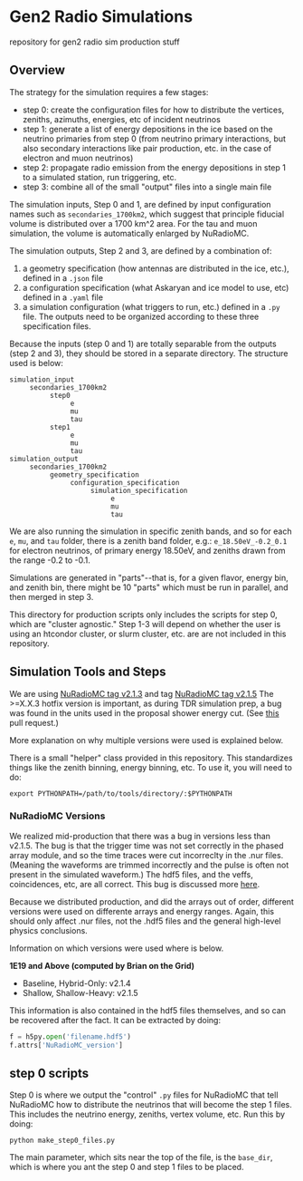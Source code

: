 # Gen2 Radio Simulations
repository for gen2 radio sim production stuff

## Overview

The strategy for the simulation requires a few stages:

- step 0: create the configuration files for how to distribute the vertices, zeniths, azimuths, energies, etc of incident neutrinos
- step 1: generate a list of energy depositions in the ice based on the neutrino primaries from step 0 (from neutrino primary interactions, but also secondary interactions like pair production, etc. in the case of electron and muon neutrinos)
- step 2: propagate radio emission from the energy depositions in step 1 to a simulated station, run triggering, etc.
- step 3: combine all of the small "output" files into a single main file

The simulation inputs, Step 0 and 1, are defined by input configuration names such as `secondaries_1700km2`, which suggest that principle fiducial volume is distributed over a 1700 km^2 area. For the tau and muon simulation, the volume is automatically enlarged by NuRadioMC.

The simulation outputs, Step 2 and 3, are defined by a combination of:
1. a geometry specification (how antennas are distributed in the ice, etc.), defined in a `.json` file
2. a configuration specification (what Askaryan and ice model to use, etc)  defined in a `.yaml` file
3. a simulation configuration (what triggers to run, etc.) defined in a `.py` file.
The outputs need to be organized according to these three specification files.

Because the inputs (step 0 and 1) are totally separable from the outputs (step 2 and 3), they should be stored in a separate directory. The structure used is below:

```
simulation_input
     secondaries_1700km2
          step0
               e
               mu
               tau
          step1
               e
               mu
               tau
simulation_output
     secondaries_1700km2
          geometry_specification
               configuration_specification
                    simulation_specification
                         e
                         mu
                         tau
```

We are also running the simulation in specific zenith bands, and so for each `e`, `mu`, and `tau` folder, there is a zenith band folder, e.g.: `e_18.50eV_-0.2_0.1` for electron neutrinos, of primary energy 18.50eV, and zeniths drawn from the range -0.2 to -0.1.

Simulations are generated in "parts"--that is, for a given flavor, energy bin, and zenith bin, there might be 10 "parts" which must be run in parallel, and then merged in step 3.

This directory for production scripts only includes the scripts for step 0, which are "cluster agnostic." Step 1-3 will depend on whether the user is using an htcondor cluster, or slurm cluster, etc. are are not included in this repository.

## Simulation Tools and Steps

We are using [NuRadioMC tag v2.1.3](https://github.com/nu-radio/NuRadioMC/releases/tag/v2.1.3) and tag [NuRadioMC tag v2.1.5](https://github.com/nu-radio/NuRadioMC/releases/tag/v2.1.5)
The >=X.X.3 hotfix version is important, as during TDR simulation prep, a bug was found in the units used in the proposal shower energy cut.
(See [this](https://github.com/nu-radio/NuRadioMC/pull/363) pull request.)

More explanation on why multiple versions were used is explained below.

There is a small "helper" class provided in this repository. This standardizes things like the zenith binning, energy binning, etc. To use it, you will need to do:

`export PYTHONPATH=/path/to/tools/directory/:$PYTHONPATH`

### NuRadioMC Versions
We realized mid-production that there was a bug in versions less than v2.1.5. 
The bug is that the trigger time was not set correctly in the phased array
module, and so the time traces were cut incorreclty in the .nur files.
(Meaning the waveforms are trimmed incorrectly and 
the pulse is often not present in the simulated waveform.)
The hdf5 files, and the veffs, coincidences, etc, are all correct.
This bug is discussed more [here](https://github.com/nu-radio/NuRadioMC/pull/372).

Because we distributed production, and did the arrays out of order, different
versions were used on differente arrays and energy ranges.
Again, this should only affect .nur files, not the .hdf5 files 
and the general high-level physics conclusions.

Information on which versions were used where is below. 

**1E19 and Above (computed by Brian on the Grid)**
- Baseline, Hybrid-Only:  v2.1.4
- Shallow, Shallow-Heavy: v2.1.5

This information is also contained in the hdf5 files themselves,
and so can be recovered after the fact.  It can be extracted by doing:
```python
f = h5py.open('filename.hdf5')
f.attrs['NuRadioMC_version']
```


## step 0 scripts
Step 0 is where we output the "control" `.py` files for NuRadioMC that tell NuRadioMC how to distribute the neutrinos that will become the step 1 files. This includes the neutrino energy, zeniths, vertex volume, etc. Run this by doing:

`python make_step0_files.py`

The main parameter, which sits near the top of the file, is the `base_dir`, which is where you ant the step 0 and step 1 files to be placed.
